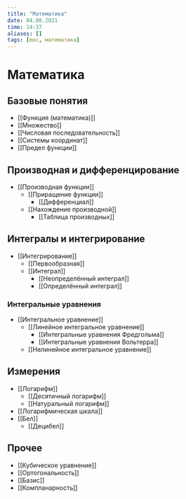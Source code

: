 ```yaml
---
title: "Математика"
date: 04.08.2021
time: 14:37
aliases: []
tags: [moc, математика]
---
```


# Математика

## Базовые понятия

- [[Функция (математика)]]
- [[Множество]]
- [[Числовая последовательность]]
- [[Системы координат]]
- [[Предел функции]]

## Производная и дифференцирование

-  [[Производная функции]]
	- [[Приращение функции]]
		- [[Дифференциал]]
	- [[Нахождение производной]]
		- [[Таблица производных]] 

## Интегралы и интегрирование

- [[Интегрирование]]
	- [[Первообразная]]
	- [[Интеграл]]
		- [[Неопределённый интеграл]]
		- [[Определённый интеграл]]

### Интегральные уравнения

- [[Интегральное уравнение]]
	- [[Линейное интегральное уравнение]]
		- [[Интегральные уравнения Фредгольма]]
		- [[Интегральные уравнения Вольтерра]]
	- [[Нелинейное интегральное уравнение]]

## Измерения

- [[Логарифм]]
	- [[Десятичный логарифм]]
	- [[Натуральный логарифм]]
- [[Логарифмическая шкала]]
- [[Бел]]
	- [[Децибел]]

## Прочее

- [[Кубическое уравнение]]
- [[Ортогональность]]
- [[Базис]]
- [[Компланарность]]